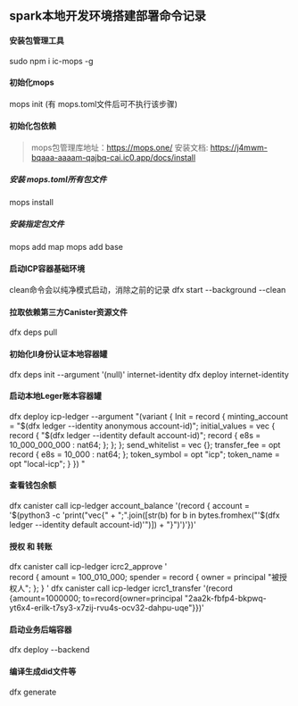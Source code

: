 ## spark本地开发环境搭建部署命令记录

#### 安装包管理工具
sudo npm i ic-mops -g

#### 初始化mops
mops init (有 mops.toml文件后可不执行该步骤)

#### 初始化包依赖
> mops包管理库地址：https://mops.one/
> 安装文档: https://j4mwm-bqaaa-aaaam-qajbq-cai.ic0.app/docs/install
##### 安装 mops.toml所有包文件
mops install

##### 安装指定包文件
mops add map
mops add base 

#### 启动ICP容器基础环境
clean命令会以纯净模式启动，消除之前的记录
dfx start --background --clean

#### 拉取依赖第三方Canister资源文件
dfx deps pull

#### 初始化II身份认证本地容器罐
dfx deps init --argument '(null)' internet-identity
dfx deploy internet-identity

#### 启动本地Leger账本容器罐
dfx deploy icp-ledger --argument "(variant {
    Init = record {
      minting_account = \"$(dfx ledger --identity anonymous account-id)\";
      initial_values = vec {
        record {
          \"$(dfx ledger --identity default account-id)\";
          record {
            e8s = 10_000_000_000 : nat64;
          };
        };
      };
      send_whitelist = vec {};
      transfer_fee = opt record {
        e8s = 10_000 : nat64;
      };
      token_symbol = opt \"icp\";
      token_name = opt \"local-icp\";
    }
  })
"

#### 查看钱包余额
dfx canister call icp-ledger account_balance '(record { account = '$(python3 -c 'print("vec{" + ";".join([str(b) for b in bytes.fromhex("'$(dfx ledger --identity default account-id)'")]) + "}")')'})'

#### 授权 和 转账
dfx canister call icp-ledger icrc2_approve '          
  record {
    amount = 100_010_000;
    spender = record {
      owner = principal "被授权人";
    };
  }
'
dfx canister call icp-ledger icrc1_transfer '(record {amount=1000000; to=record{owner=principal "2aa2k-fbfp4-bkpwq-yt6x4-erilk-t7sy3-x7zij-rvu4s-ocv32-dahpu-uqe"}})'


#### 启动业务后端容器
dfx deploy --backend









#### 编译生成did文件等
dfx generate